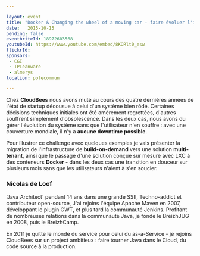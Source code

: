 ```yaml
---

layout: event
title: "Docker & Changing the wheel of a moving car - faire évoluer l'infra sans interruption"
date:   2015-10-15
pending: false
eventbriteId: 18972603568
youtubeId: https://www.youtube.com/embed/8KORlt0_esw
flickrId: 
sponsors:
 - CGI
 - IPLeanware
 - almerys
location: polecommun

---
```


Chez **CloudBees** nous avons muté au cours des quatre dernières années de l'état de startup décousue à celui d'un système bien rôdé. Certaines décisions techniques initiales ont été amèrement regrettées, d'autres souffrent simplement d'obsolescence. Dans les deux cas, nous avons du gérer l'évolution du système sans que l'utilisateur n'en souffre : avec une couverture mondiale, il n'y a **aucune downtime possible**.

Pour illustrer ce challenge avec quelques exemples je vais présenter la migration de l'infrastructure de **build-on-demand** vers une solution **multi-tenant**, ainsi que le passage d'une solution conçue sur mesure avec LXC à des conteneurs **Docker** - dans les deux cas une transition en douceur sur plusieurs mois sans que les utilisateurs n'aient à s'en soucier.


### Nicolas de Loof

'Java Architect' pendant 14 ans dans une grande SSII, Techno-addict et contributeur open-source, J'ai rejoins l'équipe Apache Maven en 2007, développant le plugin GWT, et plus tard la communauté Jenkins. Profitant de nombreuses relations dans la communauté Java, je fonde le BreizhJUG en 2008, puis le BreizhCamp.

En 2011 je quitte le monde du service pour celui du as-a-Service - je rejoins CloudBees sur un project ambitieux : faire tourner Java dans le Cloud, du code source à la production.
